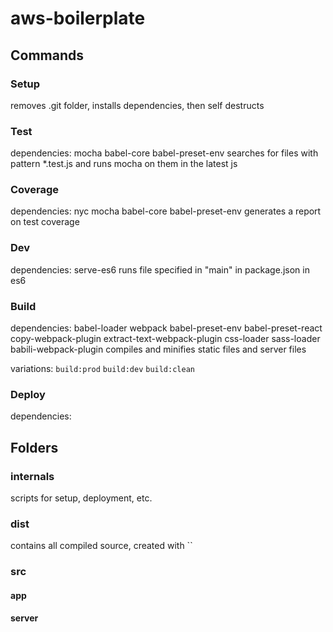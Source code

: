 # aws-boilerplate

## Commands
### Setup
removes .git folder, installs dependencies, then self destructs

### Test
dependencies: mocha babel-core babel-preset-env
searches for files with pattern *.test.js and runs mocha on them in the latest js

### Coverage
dependencies: nyc mocha babel-core babel-preset-env
generates a report on test coverage

### Dev
dependencies: serve-es6
runs file specified in "main" in package.json in es6

### Build
dependencies: babel-loader webpack babel-preset-env babel-preset-react copy-webpack-plugin extract-text-webpack-plugin css-loader sass-loader babili-webpack-plugin
compiles and minifies static files and server files

variations:
`build:prod`
`build:dev`
`build:clean`

### Deploy
dependencies:

## Folders
### internals
scripts for setup, deployment, etc.

### dist
contains all compiled source, created with ``

### src
#### app
#### server
